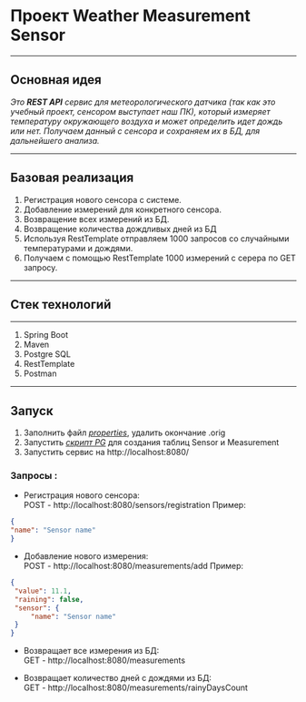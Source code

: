 # Проект Weather Measurement Sensor 
***
## Основная идея ##


*Это ***REST API*** сервис для метеорологического датчика (так как это учебный проект, сенсором выступает наш ПК), который измеряет температуру окружающего воздуха и может определить идет дождь или нет.
Получаем данный с сенсора и сохраняем их в БД, для дальнейшего анализа.*
***
## Базовая реализация
1. Регистрация нового сенсора с системе.
2. Добавление измерений для конкретного сенсора.
3. Возвращение всех измерений из БД.
4. Возвращение количества дождливых дней из БД
5. Используя RestTemplate отправляем 1000 запросов со случайными температурами и дождями.
6. Получаем с помощью RestTemplate 1000 измерений с серера по GET запросу.
***
## Стек технологий
***
1. Spring Boot
2. Maven
3. Postgre SQL
4. RestTemplate
5. Postman
***
## Запуск
 1. Заполнить файл [*properties*](https://github.com/FattAkvarium/Weather-Measurement-Sensor/blob/master/src/main/resources/application.properties.orig), удалить окончание .orig
 2. Запустить [*скрипт PG*](https://github.com/FattAkvarium/Weather-Measurement-Sensor/blob/master/src/main/resources/forIntall.sql) для создания таблиц Sensor и Measurement
 3. Запустить сервис на http://localhost:8080/

### Запросы :
- Регистрация нового сенсора:   
POST - http://localhost:8080/sensors/registration
Пример:
```JSON
{
"name": "Sensor name"
}
```
 
- Добавление нового измерения:  
POST - http://localhost:8080/measurements/add
Пример:
```JSON
{
 "value": 11.1,
 "raining": false,
 "sensor": {
     "name": "Sensor name"
 }
}
```

- Возвращает все измерения из БД:   
 GET - http://localhost:8080/measurements

- Возвращает количество дней с дождями из БД:  
GET - http://localhost:8080/measurements/rainyDaysCount


